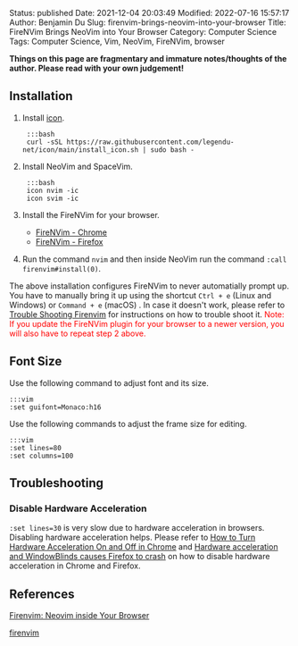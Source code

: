Status: published
Date: 2021-12-04 20:03:49
Modified: 2022-07-16 15:57:17
Author: Benjamin Du
Slug: firenvim-brings-neovim-into-your-browser
Title: FireNVim Brings NeoVim into Your Browser
Category: Computer Science
Tags: Computer Science, Vim, NeoVim, FireNVim, browser

**Things on this page are fragmentary and immature notes/thoughts of the author. Please read with your own judgement!**

## Installation 

1. Install [icon](https://github.com/legendu-net/icon).

        :::bash
        curl -sSL https://raw.githubusercontent.com/legendu-net/icon/main/install_icon.sh | sudo bash -

1. Install NeoVim and SpaceVim.

        :::bash
        icon nvim -ic
        icon svim -ic

2. Install the FireNVim for your browser.
    - [FireNVim - Chrome](https://chrome.google.com/webstore/detail/firenvim/egpjdkipkomnmjhjmdamaniclmdlobbo?hl=en)
    - [FireNVim - Firefox](https://addons.mozilla.org/en-US/firefox/addon/firenvim/)

3. Run the command `nvim` 
    and then inside NeoVim run the command `:call firenvim#install(0)`.

The above installation configures FireNVim to never automatially prompt up.
You have to manually bring it up 
using the shortcut `Ctrl + e` (Linux and Windows) 
or `Command + e`  (macOS)
.
In case it doesn't work,
please refer to
[Trouble Shooting Firenvim](https://github.com/glacambre/firenvim/blob/master/TROUBLESHOOTING.md#troubleshooting-firenvim)
for instructions on how to trouble shoot it.
<span style="color:red">
Note: If you update the FireNVim plugin for your browser to a newer version,
you will also have to repeat step 2 above.
</span>

## Font Size 

Use the following command to adjust font and its size.

    :::vim
    :set guifont=Monaco:h16

Use the following commands to adjust the frame size for editing.

    :::vim
    :set lines=80 
    :set columns=100 

## Troubleshooting

### Disable Hardware Acceleration

`:set lines=30` is very slow due to hardware acceleration in browsers.
Disabling hardware acceleration helps.
Please refer to
[How to Turn Hardware Acceleration On and Off in Chrome](https://www.howtogeek.com/412738/how-to-turn-hardware-acceleration-on-and-off-in-chrome/)
and
[Hardware acceleration and WindowBlinds causes Firefox to crash](https://support.mozilla.org/en-US/kb/hardware-acceleration-and-windowblinds-crash)
on how to disable hardware acceleration in Chrome and Firefox.

## References 

[Firenvim: Neovim inside Your Browser](https://jdhao.github.io/2020/01/01/firenvim_nvim_inside_browser/)

[firenvim](https://github.com/glacambre/firenvim)
